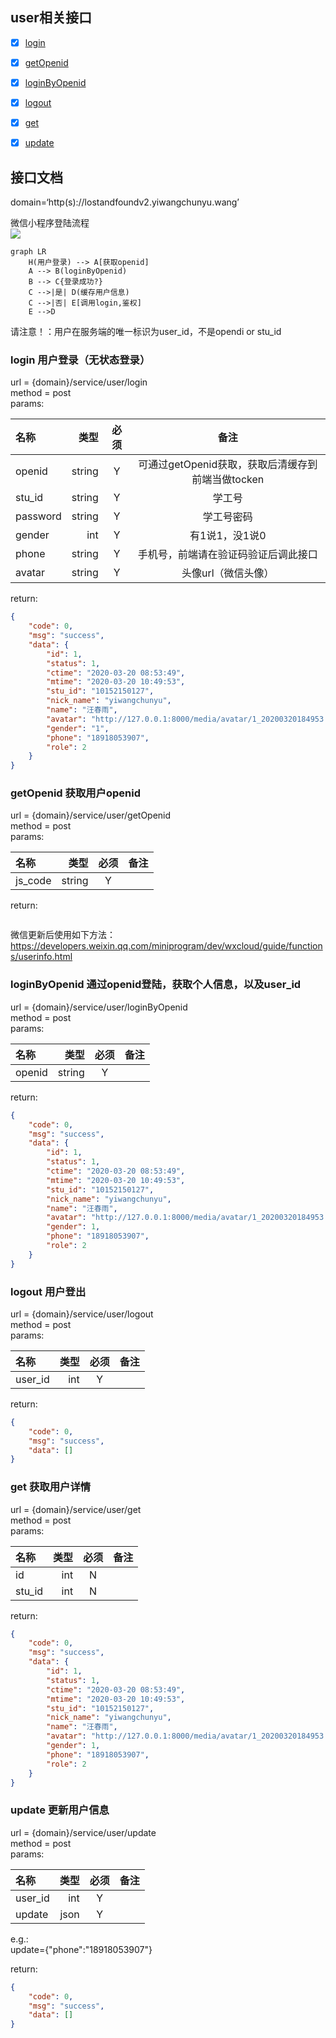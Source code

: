## user相关接口   
* [x] <a href='#login'>login</a>   
* [x] <a href='#getOpenid'>getOpenid</a>   
* [x] <a href='#loginByOpenid'>loginByOpenid</a>   
* [x] <a href='#logout'>logout</a>   
* [x] <a href='#get'>get</a>   
* [x] <a href='#update'>update</a>    


## 接口文档   
domain=‘http(s)://lostandfoundv2.yiwangchunyu.wang’

微信小程序登陆流程   
[![](https://mermaid.ink/img/eyJjb2RlIjoiZ3JhcGggTFJcbiAgICBIKHVzZXIgbG9naW4pIC0tPiBBW2dldCBvcGVuaWRdXG5cdEEgLS0-IEIoY2FsbCBsb2dpbkJ5T3BlbmlkKVxuICAgIEIgLS0-IEN7bG9naW4gc3VjY2VkZWQ_fVxuICAgIEMgLS0-fHllc3wgRChjYWNoZSB1c2VyIGluZm8pXG4gICAgQyAtLT58bm98IEVbY2FsbCBsb2dpbiBieSBzdHVkZW50IE5vLiBhbmQgcHdkXVxuICAgIEUgLS0-RCIsIm1lcm1haWQiOnsidGhlbWUiOiJkZWZhdWx0In0sInVwZGF0ZUVkaXRvciI6ZmFsc2V9)](https://mermaid-js.github.io/mermaid-live-editor/#/edit/eyJjb2RlIjoiZ3JhcGggTFJcbiAgICBIKHVzZXIgbG9naW4pIC0tPiBBW2dldCBvcGVuaWRdXG5cdEEgLS0-IEIoY2FsbCBsb2dpbkJ5T3BlbmlkKVxuICAgIEIgLS0-IEN7bG9naW4gc3VjY2VkZWQ_fVxuICAgIEMgLS0-fHllc3wgRChjYWNoZSB1c2VyIGluZm8pXG4gICAgQyAtLT58bm98IEVbY2FsbCBsb2dpbiBieSBzdHVkZW50IE5vLiBhbmQgcHdkXVxuICAgIEUgLS0-RCIsIm1lcm1haWQiOnsidGhlbWUiOiJkZWZhdWx0In0sInVwZGF0ZUVkaXRvciI6ZmFsc2V9)


```mermaid
graph LR
    H(用户登录) --> A[获取openid]
    A --> B(loginByOpenid)
    B --> C{登录成功?}
    C -->|是| D(缓存用户信息)
    C -->|否| E[调用login,鉴权]
    E -->D
```
请注意！：用户在服务端的唯一标识为user_id，不是opendi or stu_id
### <a name='login'>login</a> 用户登录（无状态登录）
url = {domain}/service/user/login   
method = post   
params:   

|   名称  | 类型 | 必须 | 备注 |
| :-----| ----: | :----: | :----: |
|openid | string | Y | 可通过getOpenid获取，获取后清缓存到前端当做tocken |
|stu_id | string| Y | 学工号 |
|password | string| Y | 学工号密码 |
|gender | int| Y | 有1说1，没1说0 |
|phone | string| Y | 手机号，前端请在验证码验证后调此接口 |
|avatar | string| Y | 头像url（微信头像） |

return:
```json
{
    "code": 0,
    "msg": "success",
    "data": {
        "id": 1,
        "status": 1,
        "ctime": "2020-03-20 08:53:49",
        "mtime": "2020-03-20 10:49:53",
        "stu_id": "10152150127",
        "nick_name": "yiwangchunyu",
        "name": "汪春雨",
        "avatar": "http://127.0.0.1:8000/media/avatar/1_20200320184953.jpg",
        "gender": "1",
        "phone": "18918053907",
        "role": 2
    }
}
```

### <a name='getOpenid'>getOpenid</a> 获取用户openid   
url = {domain}/service/user/getOpenid   
method = post   
params:   

|   名称  | 类型 | 必须 | 备注 |
| :-----| ----: | :----: | :----: |
|js_code | string | Y |  |

return:
```json

```

微信更新后使用如下方法：   
https://developers.weixin.qq.com/miniprogram/dev/wxcloud/guide/functions/userinfo.html

### <a name='loginByOpenid'>loginByOpenid</a> 通过openid登陆，获取个人信息，以及user_id   
url = {domain}/service/user/loginByOpenid   
method = post   
params:   

|   名称  | 类型 | 必须 | 备注 |
| :-----| ----: | :----: | :----: |
|openid | string | Y |  |

return:
```json
{
    "code": 0,
    "msg": "success",
    "data": {
        "id": 1,
        "status": 1,
        "ctime": "2020-03-20 08:53:49",
        "mtime": "2020-03-20 10:49:53",
        "stu_id": "10152150127",
        "nick_name": "yiwangchunyu",
        "name": "汪春雨",
        "avatar": "http://127.0.0.1:8000/media/avatar/1_20200320184953.jpg",
        "gender": 1,
        "phone": "18918053907",
        "role": 2
    }
}
```

### <a name='logout'>logout</a> 用户登出   
url = {domain}/service/user/logout   
method = post   
params:   

|   名称  | 类型 | 必须 | 备注 |
| :-----| ----: | :----: | :----: |
|user_id | int | Y |  |

return:
```json
{
    "code": 0,
    "msg": "success",
    "data": []
}
```

### <a name='get'>get</a> 获取用户详情   
url = {domain}/service/user/get   
method = post   
params:   

|   名称  | 类型 | 必须 | 备注 |
| :-----| ----: | :----: | :----: |
|id | int | N |  |
|stu_id | int | N |  |

return:
```json
{
    "code": 0,
    "msg": "success",
    "data": {
        "id": 1,
        "status": 1,
        "ctime": "2020-03-20 08:53:49",
        "mtime": "2020-03-20 10:49:53",
        "stu_id": "10152150127",
        "nick_name": "yiwangchunyu",
        "name": "汪春雨",
        "avatar": "http://127.0.0.1:8000/media/avatar/1_20200320184953.jpg",
        "gender": 1,
        "phone": "18918053907",
        "role": 2
    }
}
```

### <a name='update'>update</a> 更新用户信息   
url = {domain}/service/user/update   
method = post   
params:   

|   名称  | 类型 | 必须 | 备注 |
| :-----| ----: | :----: | :----: |
|user_id | int | Y |  |
|update | json | Y |  |

e.g.:   
update={"phone":"18918053907"}   

return:   
```json
{
    "code": 0,
    "msg": "success",
    "data": []
}
```